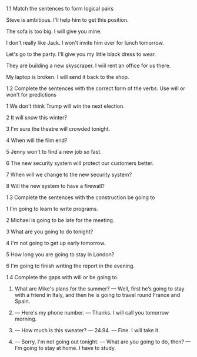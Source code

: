1.1 Match the sentences to form logical pairs


Steve is ambitious. I'll help him to get this position.

The sofa is too big. I will give you mine.

I don't really like Jack. I won't invite him over for lunch tomorrow.

Let's go to the party. I'll give you my little black dress to wear.

They are building a new skyscraper. I wiil rent an office for us there.

My laptop is broken. I will send it back to the shop.



1.2 Complete the sentences with the correct form of the verbs. Use will or
won't for predictions


1 We don't think Trump will win the next election.

2 It will snow this winter?

3 I'm sure the theatre will crowded tonight.

4 When will the film end?

5 Jenny won't to find a new job so fast.

6 The new security system will protect our customers better.

7 When will we change to the new security system?

8 Will the new system to have a firewall?



1.3 Complete the sentences with the construction be going to


1 I'm going to learn to write programs.

2 Michael is going to be late for the meeting.

3 What are you going to do tonight?

4 I'm not going to get up early tomorrow.

5 How long you are going to stay in London?

6 I'm going to finish writing the report in the evening.



1.4 Complete the gaps with will or be going to.


1. What are Mike's plans for the summer?
— Well, first he’s going to stay with a friend in Italy, and then he is going to travel round France and Spain.

2. — Here's my phone number. — Thanks. I will call you tomorrow morning.

3. — How much is this sweater?
— 24.94. — Fine. I will take it.

4. — Sorry, I'm not going out tonight.
— What are you going to do, then?
— I’m going to stay at home. I have to study.
